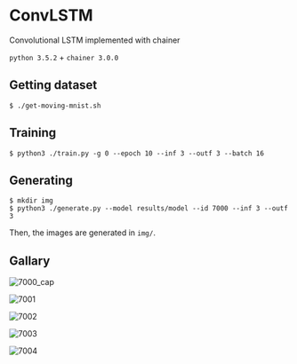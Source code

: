 # ConvLSTM

Convolutional LSTM implemented with chainer

`python 3.5.2` + `chainer 3.0.0`

## Getting dataset

```
$ ./get-moving-mnist.sh
```

## Training

```
$ python3 ./train.py -g 0 --epoch 10 --inf 3 --outf 3 --batch 16
```

## Generating

```
$ mkdir img
$ python3 ./generate.py --model results/model --id 7000 --inf 3 --outf 3
```

Then, the images are generated in `img/`.

## Gallary

![7000_cap](https://github.com/joisino/ConvLSTM/blob/master/imgs/7000_cap.png)

![7001](https://github.com/joisino/ConvLSTM/blob/master/imgs/7001.png)

![7002](https://github.com/joisino/ConvLSTM/blob/master/imgs/7002.png)

![7003](https://github.com/joisino/ConvLSTM/blob/master/imgs/7003.png)

![7004](https://github.com/joisino/ConvLSTM/blob/master/imgs/7004.png)
